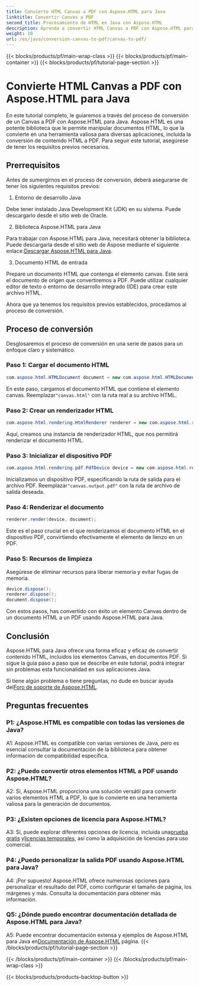 ```yaml
---
title: Convierte HTML Canvas a PDF con Aspose.HTML para Java
linktitle: Convertir Canvas a PDF
second_title: Procesamiento de HTML en Java con Aspose.HTML
description: Aprenda a convertir HTML Canvas a PDF con Aspose.HTML para Java en esta guía paso a paso.
weight: 10
url: /es/java/conversion-canvas-to-pdf/canvas-to-pdf/
---
```


{{< blocks/products/pf/main-wrap-class >}}
{{< blocks/products/pf/main-container >}}
{{< blocks/products/pf/tutorial-page-section >}}

# Convierte HTML Canvas a PDF con Aspose.HTML para Java

En este tutorial completo, le guiaremos a través del proceso de conversión de un Canvas a PDF con Aspose.HTML para Java. Aspose.HTML es una potente biblioteca que le permite manipular documentos HTML, lo que la convierte en una herramienta valiosa para diversas aplicaciones, incluida la conversión de contenido HTML a PDF. Para seguir este tutorial, asegúrese de tener los requisitos previos necesarios.

## Prerrequisitos

Antes de sumergirnos en el proceso de conversión, deberá asegurarse de tener los siguientes requisitos previos:

1. Entorno de desarrollo Java

Debe tener instalado Java Development Kit (JDK) en su sistema. Puede descargarlo desde el sitio web de Oracle.

2. Biblioteca Aspose.HTML para Java

 Para trabajar con Aspose.HTML para Java, necesitará obtener la biblioteca. Puede descargarla desde el sitio web de Aspose mediante el siguiente enlace:[Descargar Aspose.HTML para Java](https://releases.aspose.com/html/java/).

3. Documento HTML de entrada

Prepare un documento HTML que contenga el elemento canvas. Este será el documento de origen que convertiremos a PDF. Puede utilizar cualquier editor de texto o entorno de desarrollo integrado (IDE) para crear este archivo HTML.

Ahora que ya tenemos los requisitos previos establecidos, procedamos al proceso de conversión.

## Proceso de conversión

Desglosaremos el proceso de conversión en una serie de pasos para un enfoque claro y sistemático.

### Paso 1: Cargar el documento HTML

```java
com.aspose.html.HTMLDocument document = new com.aspose.html.HTMLDocument(Resources.input("canvas.html"));
```

 En este paso, cargamos el documento HTML que contiene el elemento canvas. Reemplazar`"canvas.html"` con la ruta real a su archivo HTML.

### Paso 2: Crear un renderizador HTML

```java
com.aspose.html.rendering.HtmlRenderer renderer = new com.aspose.html.rendering.HtmlRenderer();
```

Aquí, creamos una instancia de renderizador HTML, que nos permitirá renderizar el documento HTML.

### Paso 3: Inicializar el dispositivo PDF

```java
com.aspose.html.rendering.pdf.PdfDevice device = new com.aspose.html.rendering.pdf.PdfDevice(Resources.output("canvas.output.pdf"));
```

 Inicializamos un dispositivo PDF, especificando la ruta de salida para el archivo PDF. Reemplazar`"canvas.output.pdf"` con la ruta de archivo de salida deseada.

### Paso 4: Renderizar el documento

```java
renderer.render(device, document);
```

Este es el paso crucial en el que renderizamos el documento HTML en el dispositivo PDF, convirtiendo efectivamente el elemento de lienzo en un PDF.

### Paso 5: Recursos de limpieza

Asegúrese de eliminar recursos para liberar memoria y evitar fugas de memoria.

```java
device.dispose();
renderer.dispose();
document.dispose();
```

Con estos pasos, has convertido con éxito un elemento Canvas dentro de un documento HTML a un PDF usando Aspose.HTML para Java.

## Conclusión

Aspose.HTML para Java ofrece una forma eficaz y eficaz de convertir contenido HTML, incluidos los elementos Canvas, en documentos PDF. Si sigue la guía paso a paso que se describe en este tutorial, podrá integrar sin problemas esta funcionalidad en sus aplicaciones Java.

 Si tiene algún problema o tiene preguntas, no dude en buscar ayuda del[Foro de soporte de Aspose.HTML](https://forum.aspose.com/).

## Preguntas frecuentes

### P1: ¿Aspose.HTML es compatible con todas las versiones de Java?

A1: Aspose.HTML es compatible con varias versiones de Java, pero es esencial consultar la documentación de la biblioteca para obtener información de compatibilidad específica.

### P2: ¿Puedo convertir otros elementos HTML a PDF usando Aspose.HTML?

A2: Sí, Aspose.HTML proporciona una solución versátil para convertir varios elementos HTML a PDF, lo que lo convierte en una herramienta valiosa para la generación de documentos.

### P3: ¿Existen opciones de licencia para Aspose.HTML?

 A3: Sí, puede explorar diferentes opciones de licencia, incluida una[prueba gratis](https://releases.aspose.com/) y[licencias temporales](https://purchase.aspose.com/temporary-license/), así como la adquisición de licencias para uso comercial.

### P4: ¿Puedo personalizar la salida PDF usando Aspose.HTML para Java?

A4: ¡Por supuesto! Aspose.HTML ofrece numerosas opciones para personalizar el resultado del PDF, como configurar el tamaño de página, los márgenes y más. Consulta la documentación para obtener más información.

### Q5: ¿Dónde puedo encontrar documentación detallada de Aspose.HTML para Java?

 A5: Puede encontrar documentación extensa y ejemplos de Aspose.HTML para Java en[Documentación de Aspose.HTML](https://reference.aspose.com/html/java/) página.
{{< /blocks/products/pf/tutorial-page-section >}}

{{< /blocks/products/pf/main-container >}}
{{< /blocks/products/pf/main-wrap-class >}}

{{< blocks/products/products-backtop-button >}}
